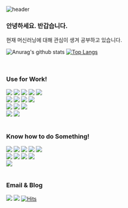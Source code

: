 ![header](https://capsule-render.vercel.app/api?type=waving&color=3864c3&height=200&section=header&text=Lee%20Hyun%20Ho&fontColor=ffffff&animation=fadeIn&fontSize=90)

### 안녕하세요. 반갑습니다.


현재 머신러닝에 대해 관심이 생겨 공부하고 있습니다.

![Anurag's github stats](https://github-readme-stats.vercel.app/api?username=hyunho4532&show_icons=true&theme=light)
[![Top Langs](https://github-readme-stats.vercel.app/api/top-langs/?username=hyunho4532&langs_count=10&layout=compact&theme=light)](https://github.com/hyunho4532)

<br>

<div align="left">
  <h3>Use for Work!</h3>
  <div>
    <img src="https://img.shields.io/badge/Windows-0078D6?style=flat&logo=Windows&logoColor=white" />
    <img src="https://img.shields.io/badge/Linux-FCC624?style=flat&logo=Linux&logoColor=black" />
    <img src="https://img.shields.io/badge/Kotlin-7F52FF?style=flat&logo=Kotlin&logoColor=white" />
    <img src="https://img.shields.io/badge/Python-3776AB?style=flat&logo=Python&logoColor=white" />
    <img src="https://img.shields.io/badge/Dart-0175C2?style=flat&logo=Dart&logoColor=white" />
  </div>

  <div>
    <img src="https://img.shields.io/badge/Spring-6DB33F?style=flat&logo=Spring&logoColor=white" />
    <img src="https://img.shields.io/badge/Django-092E20?style=flat&logo=Django&logoColor=white" />
    <img src="https://img.shields.io/badge/React-61DAFB?style=flat&logo=React&logoColor=white" />
    <img src="https://img.shields.io/badge/TypeScript-3178C6?style=flat&logo=TypeScript&logoColor=white" />
  </div>

  <div>
    <img src="https://img.shields.io/badge/Android-3DDC84?style=flat&logo=Android&logoColor=white" />
    <img src="https://img.shields.io/badge/Flutter-02569B?style=flat&logo=Flutter&logoColor=white" />
    <img src="https://img.shields.io/badge/React Native-868e96?style=flat&logo=React&logoColor=white" />
  </div>

  <div>
    <img src="https://img.shields.io/badge/Numpy-013243?style=flat&logo=Numpy&logoColor=white" />
    <img src="https://img.shields.io/badge/Pandas-150458?style=flat&logo=Pandas&logoColor=white" />
  </div>

  <br>

  <h3>Know how to do Something!</h3>

  <div align="left">
    <img src="https://img.shields.io/badge/Docker-2496ED?style=flat&logo=Docker&logoColor=white" />
    <img src="https://img.shields.io/badge/Postman-FF6C37?style=flat&logo=Postman&logoColor=white" />
    <img src="https://img.shields.io/badge/NGINX-009639?style=flat&logo=NGINX&logoColor=white" />
    <img src="https://img.shields.io/badge/Firebase-FFCA28?style=flat&logo=Firebase&logoColor=white" />
    <img src="https://img.shields.io/badge/Redis-B71C1C?style=flat&logo=Redis&logoColor=white" />
  </div>

  
  <div align="left">
    <img src="https://img.shields.io/badge/MongoDB-47A248?style=flat&logo=MongoDB&logoColor=white" />
    <img src="https://img.shields.io/badge/Oracle-F80000?style=flat&logo=Oracle&logoColor=white" />
    <img src="https://img.shields.io/badge/MySQL-4479A1?style=flat&logo=MySQL&logoColor=white"/>
    <img src="https://img.shields.io/badge/PostgreSQL-4169E1?style=flat&logo=PostgreSQL&logoColor=white" />
  </div>

  <div align="left">
    <img src="https://img.shields.io/badge/Vue.js-4FC08D?style=flat&logo=Vue.js&logoColor=black" />
  </div>

</div>

<br>

<div align="left">
  <h3>Email & Blog</h3>
  <img src="https://img.shields.io/badge/Gmail-EA4335?style=flat&logo=Gmail&logoColor=white" />
  <a href="https://velog.io/@hyunho4562"><img src="https://img.shields.io/badge/Velog-20C997?style=flat&logo=Velog&logoColor=white" /></a>
  <a href="https://hits.sh/github.com/hyunho4532/hits/">
    <img alt="Hits" src="https://hits.sh/github.com/hyunho4532/hits.svg"/>
  </a>
  
</div>
